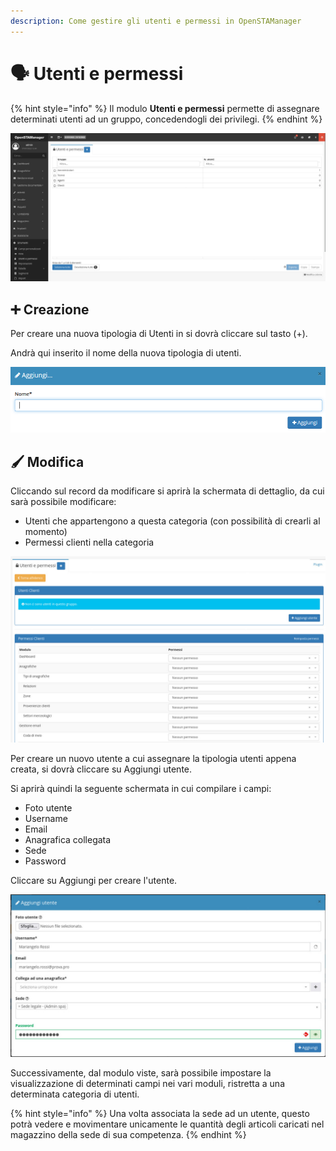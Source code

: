 ```yaml
---
description: Come gestire gli utenti e permessi in OpenSTAManager
---
```


# 🗣️ Utenti e permessi

{% hint style="info" %}
Il modulo **Utenti e permessi** permette di assegnare determinati utenti ad un gruppo, concedendogli dei privilegi.
{% endhint %}

![](<../../../.gitbook/assets/image (469).png>)

## ➕ Creazione

Per creare una nuova tipologia di Utenti in si dovrà cliccare sul tasto (+).

Andrà qui inserito il nome della nuova tipologia di utenti.

![Screenshot creazione utenti e permessi](../../../.gitbook/assets/AggiungereUtentiEPermessi.PNG)

## 🖌️ Modifica

Cliccando sul record da modificare si aprirà la schermata di dettaglio, da cui sarà possibile modificare:

* Utenti che appartengono a questa categoria (con possibilità di crearli al momento)
* Permessi clienti nella categoria

![](<../../../.gitbook/assets/image (34).png>)

Per creare un nuovo utente a cui assegnare la tipologia utenti appena creata, si dovrà cliccare su Aggiungi utente.

Si aprirà quindi la seguente schermata in cui compilare i campi:

* Foto utente
* Username
* Email
* Anagrafica collegata
* Sede
* Password

Cliccare su Aggiungi per creare l'utente.

![](<../../../.gitbook/assets/image (273).png>)

Successivamente, dal modulo viste, sarà possibile impostare la visualizzazione di determinati campi nei vari moduli, ristretta a una determinata categoria di utenti.

{% hint style="info" %}
Una volta associata la sede ad un utente, questo potrà vedere e movimentare unicamente le quantità degli articoli caricati nel magazzino della sede di sua competenza.
{% endhint %}

